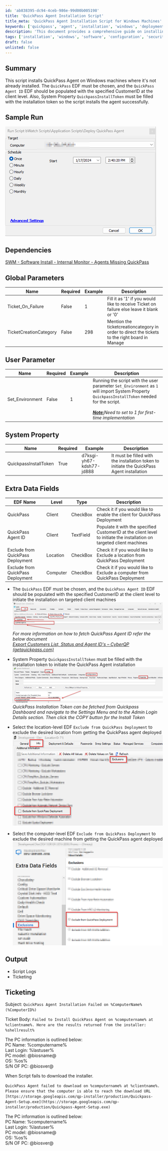 ```yaml
---
id: 'ab838395-dc94-4ceb-986e-99d00b005198'
title: 'QuickPass Agent Installation Script'
title_meta: 'QuickPass Agent Installation Script for Windows Machines'
keywords: ['quickpass', 'agent', 'installation', 'windows', 'deployment']
description: 'This document provides a comprehensive guide on installing the QuickPass Agent on Windows machines, detailing the necessary prerequisites, parameters, and configuration settings required for a successful installation.'
tags: ['installation', 'windows', 'software', 'configuration', 'security']
draft: false
unlisted: false
---
```

## Summary

This script installs QuickPass Agent on Windows machines where it's not already installed. The `QuickPass` EDF must be chosen, and the `QuickPass Agent ID` EDF should be populated with the specified CustomerID at the client level. Also, System Property `QuickpassInstallToken` must be filled with the installation token so the script installs the agent successfully.

## Sample Run

![Sample Run](../../../static/img/Deploy-QuickPass-Agent/image_1.png)

## Dependencies

[SWM - Software Install - Internal Monitor - Agents Missing QuickPass](https://proval.itglue.com/DOC-7339781-14875676)

## Global Parameters

| Name                    | Required | Example | Description                                                                                                    |
|-------------------------|----------|---------|----------------------------------------------------------------------------------------------------------------|
| Ticket_On_Failure       | False    | 1       | Fill it as '1' if you would like to receive Ticket on failure else leave it blank or '0'                     |
| TicketCreationCategory   | False    | 298     | Mention the ticketcreationcategory in order to direct the tickets to the right board in Manage                |

## User Parameter

| Name              | Required | Example | Description                                                                                                    |
|-------------------|----------|---------|----------------------------------------------------------------------------------------------------------------|
| Set_Environment    | False    | 1       | Running the script with the user parameter `Set_Environment` as `1` will import System Property `QuickpassInstallToken` needed for the script.<br><br><em><u><strong>Note:</strong></u>Need to set to 1 for first-time implementation</em> |

## System Property

| Name                  | Required | Example                     | Description                                                                                                    |
|-----------------------|----------|-----------------------------|----------------------------------------------------------------------------------------------------------------|
| QuickpassInstallToken  | True     | d7ksgi-yh67-kdsh77-jd888   | It must be filled with the installation token to initiate the QuickPass Agent installation                     |

## Extra Data Fields

| EDF Name                              | Level    | Type      | Description                                                                                                    |
|---------------------------------------|----------|-----------|----------------------------------------------------------------------------------------------------------------|
| QuickPass                             | Client   | CheckBox  | Check it if you would like to enable the client for QuickPass Deployment                                      |
| QuickPass Agent ID                   | Client   | TextField | Populate it with the specified CustomerID at the client level to initiate the installation on targeted client machines |
| Exclude from QuickPass Deployment     | Location | CheckBox  | Check it if you would like to Exclude a location from QuickPass Deployment                                     |
| Exclude from QuickPass Deployment     | Computer | CheckBox  | Check it if you would like to Exclude a computer from QuickPass Deployment                                     |

- The `QuickPass` EDF must be chosen, and the `QuickPass Agent ID` EDF should be populated with the specified CustomerID at the client level to initiate the installation on targeted client machines  
![QuickPass Agent ID](../../../static/img/Deploy-QuickPass-Agent/image_2.png)  
<em>For more information on how to fetch QuickPass Agent ID refer the below document  
[Export Customers List, Status and Agent ID's – CyberQP (getquickpass.com)](https://support.getquickpass.com/hc/en-us/articles/360061942274-Export-Customers-List-Status-and-Agent-ID-s)</em>

- System Property `QuickpassInstallToken` must be filled with the installation token to initiate the QuickPass Agent installation  
![QuickpassInstallToken](../../../static/img/Deploy-QuickPass-Agent/image_3.png)  
<em>QuickPass Installation Token can be fetched from Quickpass Dashboard and navigate to the Settings Menu and to the Admin Login Details section. Then click the COPY button for the Install Token</em>

- Select the location-level EDF `Exclude from QuickPass Deployment` to exclude the desired location from getting the QuickPass agent deployed  
![Exclude from QuickPass Deployment](../../../static/img/Deploy-QuickPass-Agent/image_4.png)

- Select the computer-level EDF `Exclude from QuickPass Deployment` to exclude the desired machine from getting the QuickPass agent deployed  
![Exclude from QuickPass Deployment](../../../static/img/Deploy-QuickPass-Agent/image_5.png)

## Output

- Script Logs
- Ticketing

## Ticketing

Subject: `QuickPass Agent Installation Failed on %ComputerName%(%ComputerID%)`

Ticket Body: `Failed to Install QuickPass Agent on %computername% at %clientname%. Here are the results returned from the installer: %shellresult%`

The PC information is outlined below:  
PC Name: %computername%  
Last Login: %lastuser%  
PC model: @biosname@  
OS: %os%  
S/N OF PC: @biosver@

When Script fails to download the installer.

`QuickPass Agent failed to download on %computername% at %clientname%. Please ensure that the computer is able to reach the download URL [https://storage.googleapis.com/qp-installer/production/Quickpass-Agent-Setup.exe](https://storage.googleapis.com/qp-installer/production/Quickpass-Agent-Setup.exe)`

The PC information is outlined below:  
PC Name: %computername%  
Last Login: %lastuser%  
PC model: @biosname@  
OS: %os%  
S/N OF PC: @biosver@






